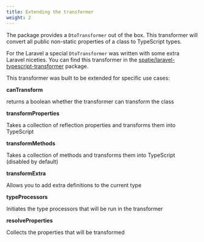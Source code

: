 ```yaml
---
title: Extending the transformer
weight: 2
---
```


The package provides a `DtoTransformer` out of the box. This transformer will convert all public non-static properties of a class to TypeScript types. 

For the Laravel a special `DtoTransformer` was written with some extra Laravel niceties. You can find this transformer in the [spatie/laravel-typescript-transformer](https://github.com/spatie/laravel-typescript-transformer) package.

This transformer was built to be extended for specific use cases:

**canTransform**

returns a boolean whether the transformer can transform the class

**transformProperties**

Takes a collection of reflection properties and transforms them into TypeScript

**transformMethods**

Takes a collection of methods and transforms them into TypeScript (disabled by default)

**transformExtra**

Allows you to add extra definitions to the current type

**typeProcessors**

Initiates the type processors that will be run in the transformer

**resolveProperties**

Collects the properties that will be transformed
